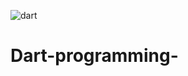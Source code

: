 ![dart](https://github.com/littlesarker/Dart-programming/assets/61264159/203b506d-4ddb-495c-b8c4-f2beb4faf6d7)


# Dart-programming-
